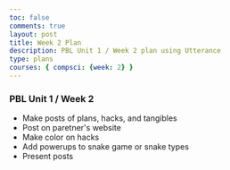```yaml
---
toc: false
comments: true
layout: post
title: Week 2 Plan
description: PBL Unit 1 / Week 2 plan using Utterance
type: plans
courses: { compsci: {week: 2} }
---
```


### PBL Unit 1 / Week 2

- Make posts of plans, hacks, and tangibles
- Post on paretner's website
- Make color on hacks
- Add powerups to snake game or snake types
- Present posts
